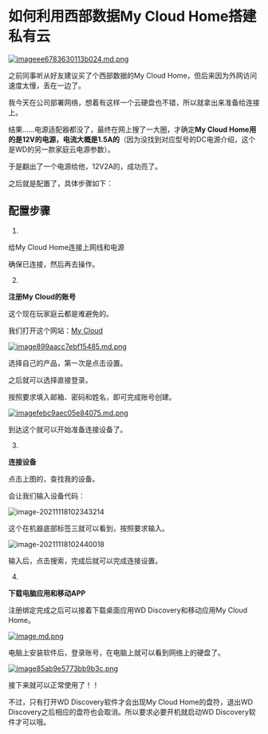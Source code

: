 # 如何利用西部数据My Cloud Home搭建私有云

<a href="https://www.laa.one/image/VyWl"><img src="https://ossimg.yzitc.com/2021/12/03/3c57c594be9cb.png" alt="imageee6783630113b024.md.png" border="0"></a>

之前同事听从好友建议买了个西部数据的My Cloud Home，但后来因为外网访问速度太慢，丢在一边了。

我今天在公司部署网络，想着有这样一个云硬盘也不错，所以就拿出来准备给连接上。

结果……电源适配器都没了，最终在网上搜了一大圈，才确定**My Cloud Home用的是12V的电源，电流大概是1.5A的**（因为没找到对应型号的DC电源介绍，这个是WD的另一款家庭云电源参数）。

于是翻出了一个电源给他，12V2A的，成功亮了。

之后就是配置了，具体步骤如下：

## 配置步骤

1.

给My Cloud Home连接上网线和电源

确保已连接，然后再去操作。

2.

**注册My Cloud的账号**

这个现在玩家庭云都是难避免的。

我们打开这个网站：[My Cloud](https://www.mycloud.com/#/)

<a href="https://www.laa.one/image/ZYik"><img src="https://ossimg.yzitc.com/2021/12/03/668958f1b8e7c.png" alt="image899aacc7ebf15485.md.png" border="0"></a>

选择自己的产品，第一次是点击设置。

之后就可以选择直接登录。

按照要求填入邮箱、密码和姓名，即可完成账号创建。

<a href="https://www.laa.one/image/Z2hG"><img src="https://ossimg.yzitc.com/2021/12/03/f31a6d74e155a.png" alt="imagefebc9aec05e84075.md.png" border="0"></a>

到达这个就可以开始准备连接设备了。

3.

**连接设备**

点击上图的，查找我的设备。

会让我们输入设备代码：

![image-20211118102343214](https://ossimg.yzitc.com/2021/12/03/4961c23a55b47.png)

这个在机器底部标签三就可以看到，按照要求输入。

![image-20211118102440018](https://ossimg.yzitc.com/2021/12/03/83a6dbd7f5b85.png)

输入后，点击搜索，完成后就可以完成连接设置。

4.

**下载电脑应用和移动APP**

注册绑定完成之后可以接着下载桌面应用WD Discovery和移动应用My Cloud Home。

<a href="https://www.laa.one/image/ZhCV"><img src="https://ossimg.yzitc.com/2021/12/03/165e0d66cef59.png" alt="image.md.png" border="0"></a>

电脑上安装软件后，登录账号，在电脑上就可以看到网络上的硬盘了。

<a href="https://www.laa.one/image/ZDbi"><img src="https://ossimg.yzitc.com/2021/12/03/c4ff46fa76f71.png" alt="image85ab9e5773bb9b3c.png" border="0"></a>

接下来就可以正常使用了！！

不过，只有打开WD Discovery软件才会出现My Cloud Home的盘符，退出WD Discovery之后相应的盘符也会取消。所以要求必要开机就启动WD Discovery软件才可以哦。